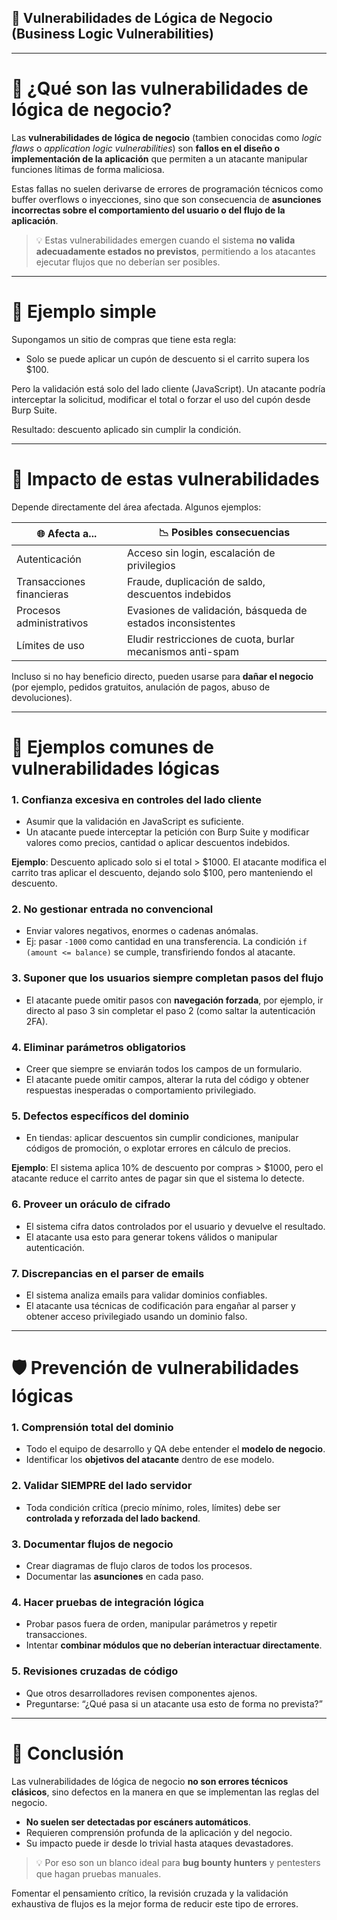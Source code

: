 ## 🏦 Vulnerabilidades de Lógica de Negocio (Business Logic Vulnerabilities)

---

# 🔐 ¿Qué son las vulnerabilidades de lógica de negocio?

Las **vulnerabilidades de lógica de negocio** (tambien conocidas como *logic flaws* o *application logic vulnerabilities*) son **fallos en el diseño o implementación de la aplicación** que permiten a un atacante manipular funciones lítimas de forma maliciosa.

Estas fallas no suelen derivarse de errores de programación técnicos como buffer overflows o inyecciones, sino que son consecuencia de **asunciones incorrectas sobre el comportamiento del usuario o del flujo de la aplicación**.

> 💡 Estas vulnerabilidades emergen cuando el sistema **no valida adecuadamente estados no previstos**, permitiendo a los atacantes ejecutar flujos que no deberían ser posibles.

---

# 🔗 Ejemplo simple

Supongamos un sitio de compras que tiene esta regla:

- Solo se puede aplicar un cupón de descuento si el carrito supera los $100.

Pero la validación está solo del lado cliente (JavaScript). Un atacante podría interceptar la solicitud, modificar el total o forzar el uso del cupón desde Burp Suite.

Resultado: descuento aplicado sin cumplir la condición.

---

# 🚀 Impacto de estas vulnerabilidades

Depende directamente del área afectada. Algunos ejemplos:

| 🌐 Afecta a... | 📉 Posibles consecuencias |
|-------------|--------------------------|
| Autenticación | Acceso sin login, escalación de privilegios |
| Transacciones financieras | Fraude, duplicación de saldo, descuentos indebidos |
| Procesos administrativos | Evasiones de validación, básqueda de estados inconsistentes |
| Límites de uso | Eludir restricciones de cuota, burlar mecanismos anti-spam |

Incluso si no hay beneficio directo, pueden usarse para **dañar el negocio** (por ejemplo, pedidos gratuitos, anulación de pagos, abuso de devoluciones).

---

# 📄 Ejemplos comunes de vulnerabilidades lógicas

### 1. Confianza excesiva en controles del lado cliente
- Asumir que la validación en JavaScript es suficiente.
- Un atacante puede interceptar la petición con Burp Suite y modificar valores como precios, cantidad o aplicar descuentos indebidos.

**Ejemplo**: Descuento aplicado solo si el total > $1000. El atacante modifica el carrito tras aplicar el descuento, dejando solo $100, pero manteniendo el descuento.

### 2. No gestionar entrada no convencional
- Enviar valores negativos, enormes o cadenas anómalas.
- Ej: pasar `-1000` como cantidad en una transferencia. La condición `if (amount <= balance)` se cumple, transfiriendo fondos al atacante.

### 3. Suponer que los usuarios siempre completan pasos del flujo
- El atacante puede omitir pasos con **navegación forzada**, por ejemplo, ir directo al paso 3 sin completar el paso 2 (como saltar la autenticación 2FA).

### 4. Eliminar parámetros obligatorios
- Creer que siempre se enviarán todos los campos de un formulario.
- El atacante puede omitir campos, alterar la ruta del código y obtener respuestas inesperadas o comportamiento privilegiado.

### 5. Defectos específicos del dominio
- En tiendas: aplicar descuentos sin cumplir condiciones, manipular códigos de promoción, o explotar errores en cálculo de precios.

**Ejemplo**: El sistema aplica 10% de descuento por compras > $1000, pero el atacante reduce el carrito antes de pagar sin que el sistema lo detecte.

### 6. Proveer un oráculo de cifrado
- El sistema cifra datos controlados por el usuario y devuelve el resultado.
- El atacante usa esto para generar tokens válidos o manipular autenticación.

### 7. Discrepancias en el parser de emails
- El sistema analiza emails para validar dominios confiables.
- El atacante usa técnicas de codificación para engañar al parser y obtener acceso privilegiado usando un dominio falso.

---

# 🛡️ Prevención de vulnerabilidades lógicas

### 1. Comprensión total del dominio
- Todo el equipo de desarrollo y QA debe entender el **modelo de negocio**.
- Identificar los **objetivos del atacante** dentro de ese modelo.

### 2. Validar SIEMPRE del lado servidor
- Toda condición crítica (precio mínimo, roles, límites) debe ser **controlada y reforzada del lado backend**.

### 3. Documentar flujos de negocio
- Crear diagramas de flujo claros de todos los procesos.
- Documentar las **asunciones** en cada paso.

### 4. Hacer pruebas de integración lógica
- Probar pasos fuera de orden, manipular parámetros y repetir transacciones.
- Intentar **combinar módulos que no deberían interactuar directamente**.

### 5. Revisiones cruzadas de código
- Que otros desarrolladores revisen componentes ajenos.
- Preguntarse: “¿Qué pasa si un atacante usa esto de forma no prevista?”

---

# 🧠 Conclusión

Las vulnerabilidades de lógica de negocio **no son errores técnicos clásicos**, sino defectos en la manera en que se implementan las reglas del negocio.

- **No suelen ser detectadas por escáners automáticos**.
- Requieren comprensión profunda de la aplicación y del negocio.
- Su impacto puede ir desde lo trivial hasta ataques devastadores.

> 💡 Por eso son un blanco ideal para **bug bounty hunters** y pentesters que hagan pruebas manuales.

Fomentar el pensamiento crítico, la revisión cruzada y la validación exhaustiva de flujos es la mejor forma de reducir este tipo de errores.

